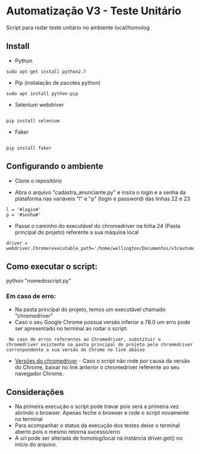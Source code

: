# Automatização V3 - Teste Unitário

Script para rodar teste unitário no ambiente local/homolog

## Install

- Python 
```
sudo apt-get install python2.7
```

- Pip (instalação de pacotes python)
```
sudo apt install python-pip
```

- Selenium webdriver
```

pip install selenium
```

- Faker
```

pip install faker
```


## Configurando o ambiente

- Clone o repositório 

- Abra o arquivo "cadastra_anunciante.py" e insira o login e a senha da plataforma nas variáveis "l" e "p" (login e password) das linhas 22 e 23

```
l = '#login#'
p = '#senha#'
```

- Passe o caminho do executável do chromedriver na linha 24 (Pasta principal do projeto) referente a sua máquina local

```
driver = webdriver.Chrome(executable_path='/home/wellington/Documentos/v3/automatiza/chromedriver')'
```


## Como executar o script:

python "nomedoscript.py"


### Em caso de erro:

- Na pasta principal do projeto, temos um executável chamado "chromedriver"
- Caso o seu Google Chrome possua versão inferior a 78.0 um erro pode ser apresentado no terminal ao rodar o script:

```
 No caso de erros referentes ao Chromedriver, substituir o chromedriver existente na pasta principal do projeto pelo chromedriver correspondente a sua versão do Chrome no link abaixo
```
* [Versões do chromedriver](https://chromedriver.chromium.org/downloads
) - Caso o script não rode por causa da versão do Chrome, baixar no link anterior o chromedriver referente ao seu navegador Chrome.

## Considerações

* Na primeira execução o script pode travar pois será a primeira vez abrindo o browser. Apenas feche o browser e rode o script novamente no terminal
* Para acompanhar o status da execução dos testes deixe o terminal aberto pois o mesmo retorna sucesso/erro
* A url pode ser alterada de homolog/local na instância driver.get() no início do arquivo.